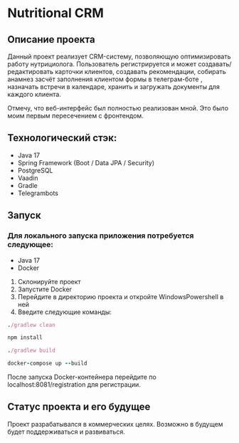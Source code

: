 # Nutritional CRM

## Описание проекта
Данный проект реализует CRM-систему, позволяющую оптимизировать работу нутрициолога. Пользователь регистрируется 
и может создавать/редактировать карточки клиентов, создавать рекомендации, собирать анамнез засчёт заполнения клиентом формы в телеграм-боте
, назначать встречи в календаре, хранить и загружать документы для каждого клиента.

Отмечу, что веб-интерфейс был полностью реализован мной. Это было моим первым пересечением с фронтендом.

## Технологический стэк:
- Java 17
- Spring Framework (Boot / Data JPA / Security)
- PostgreSQL
- Vaadin
- Gradle
- Telegrambots

## Запуск
### Для локального запуска приложения потребуется следующее:
- Java 17
- Docker

1) Склонируйте проект
2) Запустите Docker
3) Перейдите в директорию проекта и откройте WindowsPowershell в ней
4) Введите следующие команды:
```rb
./gradlew clean
```
```rb
npm install
```
```rb
./gradlew build
```
```rb
docker-compose up --build
```
После запуска Docker-контейнера перейдите по localhost:8081/registration для регистрации.

## Статус проекта и его будущее
Проект разрабатывался в коммерческих целях. Возможно в будущем будет поддерживаться и развиваться.
